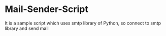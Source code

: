# Mail-Sender-Script
It is a sample script which uses smtp library of Python, so connect to smtp library and send mail
